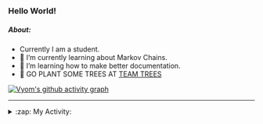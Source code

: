 ### Hello World!

##### About:
- Currently I am a student.
- 🌱 I’m currently learning about Markov Chains.
- 🌱 I’m learning how to make better documentation.
- 🌱 GO PLANT SOME TREES AT [TEAM TREES](https://teamtrees.org/)

[![Vyom's github activity graph](https://activity-graph.herokuapp.com/graph?username=Vyvy-vi)](https://github.com/ashutosh00710/github-readme-activity-graph)

---
<details>
  <summary>:zap: My Activity:</summary>
  
<!--START_SECTION:waka-->
![Code Time](http://img.shields.io/badge/Code%20Time-793%20hrs%2048%20mins-blue)

**I'm a Night 🦉** 

```text
🌞 Morning    72 commits     ██░░░░░░░░░░░░░░░░░░░░░░░   8.87% 
🌆 Daytime    195 commits    ██████░░░░░░░░░░░░░░░░░░░   24.01% 
🌃 Evening    274 commits    ████████░░░░░░░░░░░░░░░░░   33.74% 
🌙 Night      271 commits    ████████░░░░░░░░░░░░░░░░░   33.37%

```
📅 **I'm Most Productive on Sunday** 

```text
Monday       78 commits     ██░░░░░░░░░░░░░░░░░░░░░░░   9.61% 
Tuesday      137 commits    ████░░░░░░░░░░░░░░░░░░░░░   16.87% 
Wednesday    129 commits    ████░░░░░░░░░░░░░░░░░░░░░   15.89% 
Thursday     109 commits    ███░░░░░░░░░░░░░░░░░░░░░░   13.42% 
Friday       107 commits    ███░░░░░░░░░░░░░░░░░░░░░░   13.18% 
Saturday     88 commits     ██░░░░░░░░░░░░░░░░░░░░░░░   10.84% 
Sunday       164 commits    █████░░░░░░░░░░░░░░░░░░░░   20.2%

```


📊 **This Week I Spent My Time On** 

```text
🔥 Editors: 
VS Code                  3 hrs 15 mins       █████████████████████░░░░   87.15% 
Vim                      28 mins             ███░░░░░░░░░░░░░░░░░░░░░░   12.85%

🐱‍💻 Projects: 
CSF                      1 hr 38 mins        ███████████░░░░░░░░░░░░░░   44.14% 
Quiz-bot                 53 mins             ██████░░░░░░░░░░░░░░░░░░░   23.94% 
62864373                 18 mins             ██░░░░░░░░░░░░░░░░░░░░░░░   8.44% 
Unknown Project          17 mins             ██░░░░░░░░░░░░░░░░░░░░░░░   7.89% 
praise_backend_js        13 mins             █░░░░░░░░░░░░░░░░░░░░░░░░   6.04%

```


 Last Updated on 27/05/2022 19:04:04 UTC
<!--END_SECTION:waka-->
</details>
